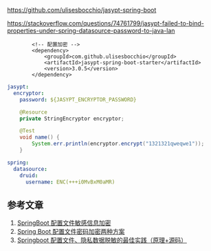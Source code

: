 https://github.com/ulisesbocchio/jasypt-spring-boot

https://stackoverflow.com/questions/74761799/jasypt-failed-to-bind-properties-under-spring-datasource-password-to-java-lan

```
        <!-- 配置加密 -->
        <dependency>
            <groupId>com.github.ulisesbocchio</groupId>
            <artifactId>jasypt-spring-boot-starter</artifactId>
            <version>3.0.5</version>
        </dependency>
```

```yaml
jasypt:
  encryptor:
    password: ${JASYPT_ENCRYPTOR_PASSWORD}
```

```java
    @Resource
    private StringEncryptor encryptor;

    @Test
    void name() {
        System.err.println(encryptor.encrypt("1321321qweqwe1"));
    }
```

```yaml
spring:
  datasource:
    druid:
      username: ENC(+++i0MvBxM0aMR)
```

## 参考文章

1. [SpringBoot 配置文件敏感信息加密](https://z.itpub.net/article/detail/3A3B1D11AB9B269526BA71DB21E81751)
2. [Spring Boot 配置文件密码加密两种方案](https://www.cnblogs.com/kexianting/p/11689289.html)
3. [Springboot 配置文件、隐私数据脱敏的最佳实践（原理+源码）](https://www.cnblogs.com/chengxy-nds/p/15093253.html)